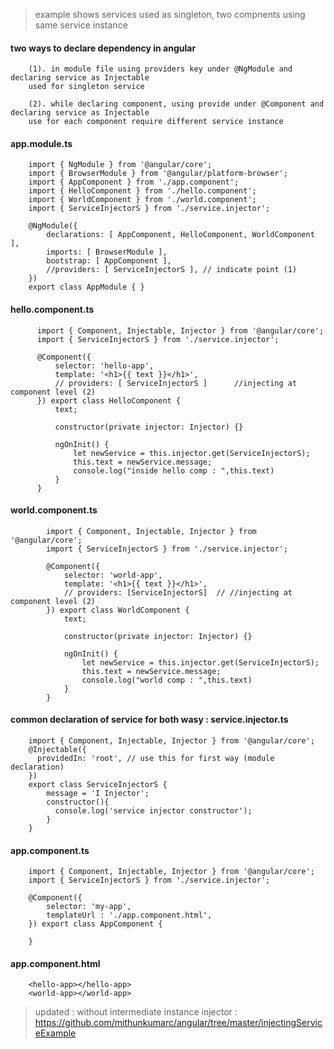 > example shows services used as singleton, two compnents using same service instance 

#### two ways to declare dependency in angular

        (1). in module file using providers key under @NgModule and declaring service as Injectable
        used for singleton service
        
        (2). while declaring component, using provide under @Component and declaring service as Injectable
        use for each component require different service instance
        
        
        
#### app.module.ts 

        import { NgModule } from '@angular/core';
        import { BrowserModule } from '@angular/platform-browser';
        import { AppComponent } from './app.component';
        import { HelloComponent } from './hello.component';
        import { WorldComponent } from './world.component';
        import { ServiceInjectorS } from './service.injector';

        @NgModule({
            declarations: [ AppComponent, HelloComponent, WorldComponent ],
            imports: [ BrowserModule ],
            bootstrap: [ AppComponent ],
            //providers: [ ServiceInjectorS ], // indicate point (1)
        })
        export class AppModule { }
         
#### hello.component.ts   

          import { Component, Injectable, Injector } from '@angular/core';
          import { ServiceInjectorS } from './service.injector';

          @Component({
              selector: 'hello-app', 
              template: '<h1>{{ text }}</h1>',
              // providers: [ ServiceInjectorS ]      //injecting at component level (2)
          }) export class HelloComponent {
              text;

              constructor(private injector: Injector) {}

              ngOnInit() {
                  let newService = this.injector.get(ServiceInjectorS);
                  this.text = newService.message;
                  console.log("inside hello comp : ",this.text)
              } 
          }
          
#### world.component.ts

            import { Component, Injectable, Injector } from '@angular/core';
            import { ServiceInjectorS } from './service.injector';

            @Component({
                selector: 'world-app', 
                template: '<h1>{{ text }}</h1>',
                // providers: [ServiceInjectorS]  // //injecting at component level (2)
            }) export class WorldComponent {
                text;

                constructor(private injector: Injector) {}

                ngOnInit() {
                    let newService = this.injector.get(ServiceInjectorS);
                    this.text = newService.message;
                    console.log("world comp : ",this.text)
                } 
            }
            
#### common declaration of service for both wasy : service.injector.ts

        import { Component, Injectable, Injector } from '@angular/core';
        @Injectable({
          providedIn: 'root', // use this for first way (module declaration) 
        })
        export class ServiceInjectorS {
            message = 'I Injector';
            constructor(){
              console.log('service injector constructor');
            }
        }
                     
            
#### app.component.ts

        import { Component, Injectable, Injector } from '@angular/core';
        import { ServiceInjectorS } from './service.injector';

        @Component({
            selector: 'my-app', 
            templateUrl : './app.component.html',
        }) export class AppComponent {

        }

#### app.component.html

        <hello-app></hello-app>
        <world-app></world-app>


> updated : without intermediate instance injector : https://github.com/mithunkumarc/angular/tree/master/injectingServiceExample
